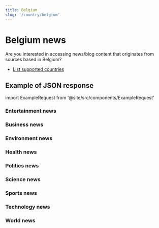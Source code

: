 ```yaml
---
title: Belgium
slug: '/country/belgium'
---
```


# Belgium news

Are you interested in accessing news/blog content that originates from sources based in Belgium?

- [List supported countries](/get-articles/countries)

## Example of JSON response

import ExampleRequest from '@site/src/components/ExampleRequest'

### Entertainment news
<ExampleRequest url="https://apitube.io/v1/news/articles?limit=2&category=news/Arts_and_Entertainment&country=be"></ExampleRequest>

### Business news
<ExampleRequest url="https://apitube.io/v1/news/articles?limit=2&category=news/Business&country=be"></ExampleRequest>

### Environment news
<ExampleRequest url="https://apitube.io/v1/news/articles?limit=2&category=news/Environment&country=be"></ExampleRequest>

### Health news
<ExampleRequest url="https://apitube.io/v1/news/articles?limit=2&category=news/Health&country=be"></ExampleRequest>

### Politics news
<ExampleRequest url="https://apitube.io/v1/news/articles?limit=2&category=news/Politics&country=be"></ExampleRequest>

### Science news
<ExampleRequest url="https://apitube.io/v1/news/articles?limit=2&category=news/Science&country=be"></ExampleRequest>

### Sports news
<ExampleRequest url="https://apitube.io/v1/news/articles?limit=2&category=news/Sports&country=be"></ExampleRequest>

### Technology news
<ExampleRequest url="https://apitube.io/v1/news/articles?limit=2&category=news/Technology&country=be"></ExampleRequest>

### World news
<ExampleRequest url="https://apitube.io/v1/news/articles?limit=2&category=news/World&country=be"></ExampleRequest>
